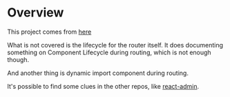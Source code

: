 # Overview

This project comes from [here](https://github.com/ReactTraining/react-router/tree/v3/docs)

What is not covered is the lifecycle for the router itself. It does documenting something on Component Lifecycle during routing, which is not enough though.

And another thing is dynamic import component during routing.

It's possible to find some clues in the other repos, like [react-admin](https://github.com/yezihaohao/react-admin).